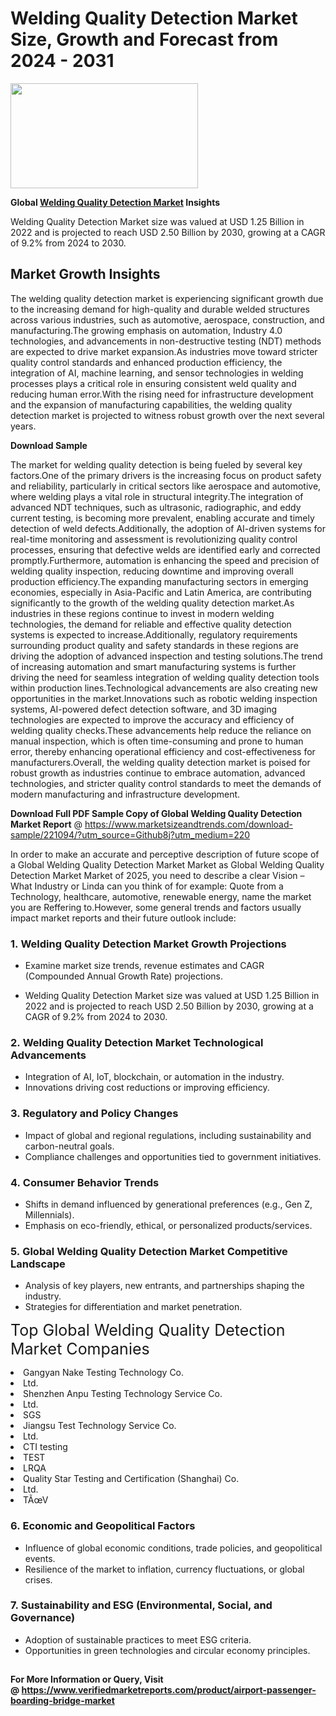 <H1>Welding Quality Detection Market Size, Growth and Forecast from 2024 - 2031</H1><img class="aligncenter size-medium wp-image-584254" src="https://thirdeyenews.in/wp-content/uploads/2024/09/Global-Market-Research-300x168.jpeg" alt="" width="300" height="168" /><p><strong>Global&nbsp;<a href="https://www.marketsizeandtrends.com/download-sample/221094/?utm_source=Github8j?utm_medium=220">Welding Quality Detection Market</a> Insights</strong></p><p>Welding Quality Detection Market size was valued at USD 1.25 Billion in 2022 and is projected to reach USD 2.50 Billion by 2030, growing at a CAGR of 9.2% from 2024 to 2030.</p><p><h2>Market Growth Insights</h2> <p>The welding quality detection market is experiencing significant growth due to the increasing demand for high-quality and durable welded structures across various industries, such as automotive, aerospace, construction, and manufacturing.The growing emphasis on automation, Industry 4.0 technologies, and advancements in non-destructive testing (NDT) methods are expected to drive market expansion.As industries move toward stricter quality control standards and enhanced production efficiency, the integration of AI, machine learning, and sensor technologies in welding processes plays a critical role in ensuring consistent weld quality and reducing human error.With the rising need for infrastructure development and the expansion of manufacturing capabilities, the welding quality detection market is projected to witness robust growth over the next several years.</p> <p><strong>Download Sample</strong></p> <p>The market for welding quality detection is being fueled by several key factors.One of the primary drivers is the increasing focus on product safety and reliability, particularly in critical sectors like aerospace and automotive, where welding plays a vital role in structural integrity.The integration of advanced NDT techniques, such as ultrasonic, radiographic, and eddy current testing, is becoming more prevalent, enabling accurate and timely detection of weld defects.Additionally, the adoption of AI-driven systems for real-time monitoring and assessment is revolutionizing quality control processes, ensuring that defective welds are identified early and corrected promptly.Furthermore, automation is enhancing the speed and precision of welding quality inspection, reducing downtime and improving overall production efficiency.The expanding manufacturing sectors in emerging economies, especially in Asia-Pacific and Latin America, are contributing significantly to the growth of the welding quality detection market.As industries in these regions continue to invest in modern welding technologies, the demand for reliable and effective quality detection systems is expected to increase.Additionally, regulatory requirements surrounding product quality and safety standards in these regions are driving the adoption of advanced inspection and testing solutions.The trend of increasing automation and smart manufacturing systems is further driving the need for seamless integration of welding quality detection tools within production lines.Technological advancements are also creating new opportunities in the market.Innovations such as robotic welding inspection systems, AI-powered defect detection software, and 3D imaging technologies are expected to improve the accuracy and efficiency of welding quality checks.These advancements help reduce the reliance on manual inspection, which is often time-consuming and prone to human error, thereby enhancing operational efficiency and cost-effectiveness for manufacturers.Overall, the welding quality detection market is poised for robust growth as industries continue to embrace automation, advanced technologies, and stricter quality control standards to meet the demands of modern manufacturing and infrastructure development.<p><span class=""><strong>Download Full PDF Sample Copy of Global Welding Quality Detection Market Report</strong> @ <a href="https://www.marketsizeandtrends.com/download-sample/221094/?utm_source=Github8j?utm_medium=220" target="_blank">https://www.marketsizeandtrends.com/download-sample/221094/?utm_source=Github8j?utm_medium=220</a></span></p><p>In order to make an accurate and perceptive description of future scope of a Global&nbsp;Welding Quality Detection Market Market as Global&nbsp;Welding Quality Detection Market Market of 2025, you need to describe a clear Vision &ndash; What Industry or Linda can you think of for example: Quote from a Technology, healthcare, automotive, renewable energy, name the market you are Reffering to.However, some general trends and factors usually impact market reports and their future outlook include:</p><h3>1.&nbsp;<strong>Welding Quality Detection Market Growth Projections</strong></h3><ul><li>Examine market size trends, revenue estimates and CAGR (Compounded Annual Growth Rate) projections.</li><li><p>Welding Quality Detection Market size was valued at USD 1.25 Billion in 2022 and is projected to reach USD 2.50 Billion by 2030, growing at a CAGR of 9.2% from 2024 to 2030.</p></li></ul><h3>2.&nbsp;<strong>Welding Quality Detection Market Technological Advancements</strong></h3><ul><li>Integration of AI, IoT, blockchain, or automation in the industry.</li><li>Innovations driving cost reductions or improving efficiency.</li></ul><h3>3.&nbsp;<strong>Regulatory and Policy Changes</strong></h3><ul><li>Impact of global and regional regulations, including sustainability and carbon-neutral goals.</li><li>Compliance challenges and opportunities tied to government initiatives.</li></ul><h3>4.&nbsp;<strong>Consumer Behavior Trends</strong></h3><ul><li>Shifts in demand influenced by generational preferences (e.g., Gen Z, Millennials).</li><li>Emphasis on eco-friendly, ethical, or personalized products/services.</li></ul><h3>5.&nbsp;<strong>Global Welding Quality Detection Market Competitive Landscape</strong></h3><ul><li>Analysis of key players, new entrants, and partnerships shaping the industry.</li><li>Strategies for differentiation and market penetration.</li></ul><p data-pm-slice="1 1 []"><span style="color: inherit; font-family: inherit; font-size: 25px;">Top Global Welding Quality Detection Market Companies</span></p><div class="" data-test-id=""><p><li>Gangyan Nake Testing Technology Co.</li><li> Ltd.</li><li> Shenzhen Anpu Testing Technology Service Co.</li><li> Ltd.</li><li> SGS</li><li> Jiangsu Test Technology Service Co.</li><li> Ltd.</li><li> CTI testing</li><li> TEST</li><li> LRQA</li><li> Quality Star Testing and Certification (Shanghai) Co.</li><li> Ltd.</li><li> TÃœV</li></p></div><h3>6.&nbsp;<strong>Economic and Geopolitical Factors</strong></h3><ul><li>Influence of global economic conditions, trade policies, and geopolitical events.</li><li>Resilience of the market to inflation, currency fluctuations, or global crises.</li></ul><h3>7.&nbsp;<strong>Sustainability and ESG (Environmental, Social, and Governance)</strong></h3><ul><li>Adoption of sustainable practices to meet ESG criteria.</li><li>Opportunities in green technologies and circular economy principles.</li></ul><h2><strong style="font-size: 14px;">For More Information or Query, Visit @&nbsp;</strong><a style="background-color: #ffffff; font-size: 14px;" href="https://www.marketsizeandtrends.com/report/welding-quality-detection-market/" target="_blank">https://www.verifiedmarketreports.com/product/airport-passenger-boarding-bridge-market</a></h2>